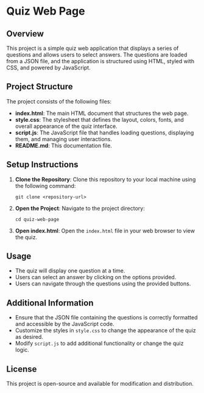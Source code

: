 # Quiz Web Page

## Overview
This project is a simple quiz web application that displays a series of questions and allows users to select answers. The questions are loaded from a JSON file, and the application is structured using HTML, styled with CSS, and powered by JavaScript.

## Project Structure
The project consists of the following files:

- **index.html**: The main HTML document that structures the web page.
- **style.css**: The stylesheet that defines the layout, colors, fonts, and overall appearance of the quiz interface.
- **script.js**: The JavaScript file that handles loading questions, displaying them, and managing user interactions.
- **README.md**: This documentation file.

## Setup Instructions
1. **Clone the Repository**: 
   Clone this repository to your local machine using the following command:
   ```
   git clone <repository-url>
   ```

2. **Open the Project**: 
   Navigate to the project directory:
   ```
   cd quiz-web-page
   ```

3. **Open index.html**: 
   Open the `index.html` file in your web browser to view the quiz.

## Usage
- The quiz will display one question at a time.
- Users can select an answer by clicking on the options provided.
- Users can navigate through the questions using the provided buttons.

## Additional Information
- Ensure that the JSON file containing the questions is correctly formatted and accessible by the JavaScript code.
- Customize the styles in `style.css` to change the appearance of the quiz as desired.
- Modify `script.js` to add additional functionality or change the quiz logic.

## License
This project is open-source and available for modification and distribution.
